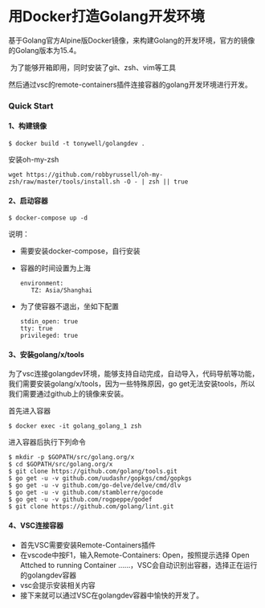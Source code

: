 # 用Docker打造Golang开发环境

​        基于Golang官方Alpine版Docker镜像，来构建Golang的开发环境，官方的镜像的Golang版本为15.4。

​       为了能够开箱即用，同时安装了git、zsh、vim等工具

​       然后通过vsc的remote-containers插件连接容器的golang开发环境进行开发。

### Quick Start

#### 1、构建镜像

```
$ docker build -t tonywell/golangdev .
```

安装oh-my-zsh

```
wget https://github.com/robbyrussell/oh-my-zsh/raw/master/tools/install.sh -O - | zsh || true
```



#### 2、启动容器

```
$ docker-compose up -d
```

说明：

* 需要安装docker-compose，自行安装

* 容器的时间设置为上海

  ```
  environment:
     TZ: Asia/Shanghai
  ```

* 为了使容器不退出，坐如下配置

  ```
  stdin_open: true
  tty: true
  privileged: true
  ```

#### 3、安装golang/x/tools

为了vsc连接golangdev环境，能够支持自动完成，自动导入，代码导航等功能，我们需要安装golang/x/tools，因为一些特殊原因，go get无法安装tools，所以我们需要通过github上的镜像来安装。

首先进入容器

```
$ docker exec -it golang_golang_1 zsh
```

进入容器后执行下列命令

```
$ mkdir -p $GOPATH/src/golang.org/x
$ cd $GOPATH/src/golang.org/x
$ git clone https://github.com/golang/tools.git
$ go get -u -v github.com/uudashr/gopkgs/cmd/gopkgs
$ go get -u -v github.com/go-delve/delve/cmd/dlv
$ go get -u -v github.com/stamblerre/gocode
$ go get -u -v github.com/rogpeppe/godef
$ git clone https://github.com/golang/lint.git
```

#### 4、VSC连接容器

* 首先VSC需要安装Remote-Containers插件
* 在vscode中按F1，输入Remote-Containers: Open，按照提示选择 Open Attched to running Container ……，VSC会自动识别出容器，选择正在运行的golangdev容器
* vsc会提示安装相关内容
* 接下来就可以通过VSC在golangdev容器中愉快的开发了。
